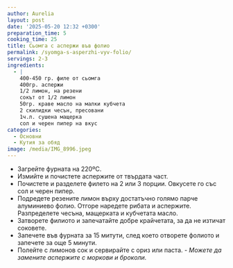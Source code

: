 ```yaml
---
author: Aurelia
layout: post
date: '2025-05-20 12:32 +0300'
preparation_time: 5
cooking_time: 25
title: Сьомга с аспержи във фолио
permalink: /syomga-s-asperzhi-vyv-folio/
servings: 2-3
ingredients:
  - |
    400-450 гр. филе от сьомга
    400гр. аспержи
    1/2 лимон, на резени
    сокът от 1/2 лимон
    50гр. краве масло на малки кубчета
    2 скилидки чесън, пресовани
    1ч.л. сушена мащерка
    сол и черен пипер на вкус
categories:
  - Основни
  - Кутия за обяд
image: /media/IMG_8996.jpeg
---
```

- Загрейте фурната на 220ºС. 
- Измийте и почистете аспержите от твърдата част.
- Почистете и разделете филето на 2 или 3 порции. Овкусете го със сол и черен пипер. 
- Подредете резените лимон върху достатъчно голямо парче алуминиево фолио. Отгоре наредете рибата и аспержите. Разпределете чесъна, мащерката и кубчетата масло.
- Затворете филиото и запечатайте добре крайчетата, за да не изтичат соковете. 
- Запечете във фурната за 15 митути, след което отворете фолиото и запечете за още 5 минути.
- Полейте с лимонов сок и сервирайте с ориз или паста.
_- Можете да замените аспержите с моркови и броколи._